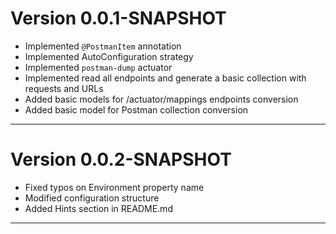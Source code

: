 # Version 0.0.1-SNAPSHOT

- Implemented `@PostmanItem` annotation
- Implemented AutoConfiguration strategy
- Implemented `postman-dump` actuator
- Implemented read all endpoints and generate a basic collection with requests and URLs
- Added basic models for /actuator/mappings endpoints conversion
- Added basic model for Postman collection conversion

---

# Version 0.0.2-SNAPSHOT

- Fixed typos on Environment property name
- Modified configuration structure
- Added Hints section in README.md

---
